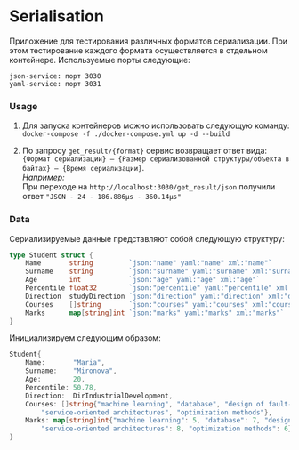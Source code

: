 # Serialisation

Приложение для тестирования различных форматов сериализации. При этом тестирование каждого формата осуществляется в отдельном контейнере. Используемые порты следующие:

    json-service: порт 3030
    yaml-service: порт 3031

### Usage
1. Для запуска контейнеров можно использовать следующую команду:
```docker-compose -f ./docker-compose.yml up -d --build```

2. По запросу `get_result/{format}` сервис возвращает ответ вида:  `{Формат сериализации} – {Размер сериализованной структуры/объекта в байтах} – {Время сериализации}`.    
_Например:_  
При переходе на ```http://localhost:3030/get_result/json``` получили ответ `"JSON - 24 - 186.886µs - 360.14µs"`



### Data
Сериализируемые данные представляют собой следующую структуру:

```Go
type Student struct {
	Name       string         `json:"name" yaml:"name" xml:"name"`
	Surname    string         `json:"surname" yaml:"surname" xml:"surname"`
	Age        int            `json:"age" yaml:"age" xml:"age"`
	Percentile float32        `json:"percentile" yaml:"percentile" xml:"percentile"`
	Direction  studyDirection `json:"direction" yaml:"direction" xml:"direction"`
	Courses    []string       `json:"courses" yaml:"courses" xml:"courses"`
	Marks      map[string]int `json:"marks" yaml:"marks" xml:"marks"`
}
```

Инициализируем следующим образом:
```Go
Student{
    Name:       "Maria",
    Surname:    "Mironova",
    Age:        20,
    Percentile: 50.78,
    Direction:  DirIndustrialDevelopment,
    Courses: []string{"machine learning", "database", "design of fault-tolerant systems",
        "service-oriented architectures", "optimization methods"},
    Marks: map[string]int{"machine learning": 5, "database": 7, "design of fault-tolerant systems": 8,
        "service-oriented architectures": 8, "optimization methods": 6},
}
```